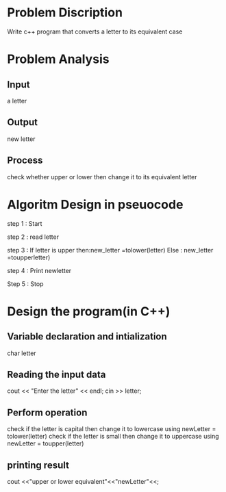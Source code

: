 # Problem Discription
Write c++ program that converts a letter to its equivalent case
# Problem Analysis
## Input 
a letter
## Output 
new letter
## Process
check whether upper or lower then change it to its equivalent letter
# Algoritm Design in pseuocode
step 1 : Start

step 2 : read letter 

step 3 : If letter is upper 
then:new_letter =tolower(letter) 
Else : new_letter =toupperletter)

step 4 : Print newletter

Step 5 : Stop 
# Design the program(in C++)
## Variable declaration and intialization
char letter
## Reading the input data
cout << "Enter the letter" << endl;
cin >> letter;
## Perform operation
check if the letter is capital then change it to lowercase using newLetter = tolower(letter)
check if the letter is small then change it to uppercase using newLetter = toupper(letter)
## printing result
cout <<"upper or lower equivalent"<<"newLetter"<<;
